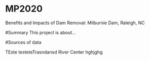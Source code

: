 # MP2020
Benefits and Impacts of Dam Removal: Milburnie Dam, Raleigh, NC

#Summary
This project is about...

#Sources of data

TEste
testeteTrasndansd
River Center
hghjghg
